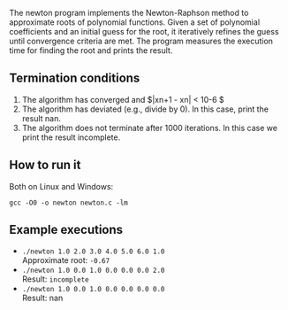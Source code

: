 The newton program implements the Newton-Raphson method to approximate roots of polynomial functions. Given a set of polynomial coefficients and an initial guess for the root, it iteratively refines the guess until convergence criteria are met. The program measures the execution time for finding the root and prints the result. 

## Termination conditions

1. The algorithm has converged and $|xn+1 - xn| < 10-6 $
2. The algorithm has deviated (e.g., divide by 0). In this case, print the result nan. 
3. The algorithm does not terminate after 1000 iterations. In this case we print the result incomplete.

## How to run it

Both on Linux and Windows: 

`gcc -O0 -o newton newton.c -lm`

## Example executions

- `./newton 1.0 2.0 3.0 4.0 5.0 6.0 1.0`<br>
   Approximate root: `-0.67`
- `./newton 1.0 0.0 1.0 0.0 0.0 0.0 2.0`<br>
   Result: `incomplete`
- `./newton 1.0 0.0 1.0 0.0 0.0 0.0 0.0`<br>
    Result: nan
 

